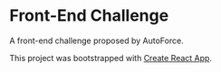 # Front-End Challenge

A front-end challenge proposed by AutoForce.

This project was bootstrapped with [Create React App](https://github.com/facebook/create-react-app).

